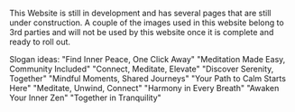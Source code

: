 This Website is still in development and has several pages that are still under construction.
A couple of the images used in this website belong to 3rd parties and will not be used by this website once it is complete and ready to roll out.

Slogan ideas:
"Find Inner Peace, One Click Away"
"Meditation Made Easy, Community Included"
"Connect, Meditate, Elevate"
"Discover Serenity, Together"
"Mindful Moments, Shared Journeys"
"Your Path to Calm Starts Here"
"Meditate, Unwind, Connect"
"Harmony in Every Breath"
"Awaken Your Inner Zen"
"Together in Tranquility"


